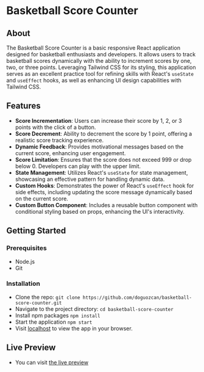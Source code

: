 # Basketball Score Counter

## About

The Basketball Score Counter is a basic responsive React application designed for basketball enthusiasts and developers. It allows users to track basketball scores dynamically with the ability to increment scores by one, two, or three points. Leveraging Tailwind CSS for its styling, this application serves as an excellent practice tool for refining skills with React's `useState` and `useEffect` hooks, as well as enhancing UI design capabilities with Tailwind CSS.

## Features

- **Score Incrementation**: Users can increase their score by 1, 2, or 3 points with the click of a button.
- **Score Decrement**: Ability to decrement the score by 1 point, offering a realistic score tracking experience.
- **Dynamic Feedback**: Provides motivational messages based on the current score, enhancing user engagement.
- **Score Limitation**: Ensures that the score does not exceed 999 or drop below 0. Developers can play with the upper limit.
- **State Management**: Utilizes React's `useState` for state management, showcasing an effective pattern for handling dynamic data.
- **Custom Hooks**: Demonstrates the power of React's `useEffect` hook for side effects, including updating the score message dynamically based on the current score.
- **Custom Button Component**: Includes a reusable button component with conditional styling based on props, enhancing the UI's interactivity.

## Getting Started

### Prerequisites

- Node.js
- Git

### Installation

- Clone the repo:
  `git clone https://github.com/doguozcan/basketball-score-counter.git`
- Navigate to the project directory:
  `cd basketball-score-counter`
- Install npm packages
  `npm install`
- Start the application
  `npm start`
- Visit <a href="http://localhost:3000">localhost</a> to view the app in your browser.

## Live Preview

- You can visit <a href="https://clever-cobbler-9ccdbf.netlify.app/">the live preview</a>
